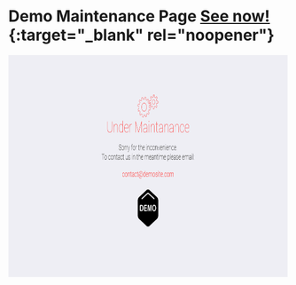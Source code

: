 # Demo Maintenance Page [See now!](https://silentxknight.github.io/maintenance-page/){:target="_blank" rel="noopener"}  

<img alt="DEMO-screen" src="demosc.png" height="400">

